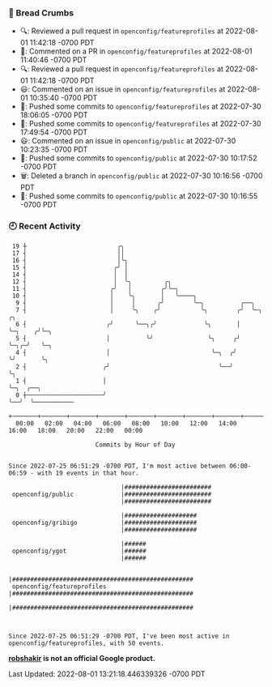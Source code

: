 ### 🍞 Bread Crumbs

 * 🔍: Reviewed a pull request in  `openconfig/featureprofiles` at 2022-08-01 11:42:18 -0700 PDT
 * 💬: Commented on a PR in  `openconfig/featureprofiles` at 2022-08-01 11:40:46 -0700 PDT
 * 🔍: Reviewed a pull request in  `openconfig/featureprofiles` at 2022-08-01 11:42:18 -0700 PDT
 * 😃: Commented on an issue in `openconfig/featureprofiles` at 2022-08-01 10:35:40 -0700 PDT
 * 🚢: Pushed some commits to `openconfig/featureprofiles` at 2022-07-30 18:06:05 -0700 PDT
 * 🚢: Pushed some commits to `openconfig/featureprofiles` at 2022-07-30 17:49:54 -0700 PDT
 * 😃: Commented on an issue in `openconfig/public` at 2022-07-30 10:23:35 -0700 PDT
 * 🚢: Pushed some commits to `openconfig/public` at 2022-07-30 10:17:52 -0700 PDT
 * 🗑: Deleted a branch in `openconfig/public` at 2022-07-30 10:16:56 -0700 PDT
 * 🚢: Pushed some commits to `openconfig/public` at 2022-07-30 10:16:55 -0700 PDT

### 🕘 Recent Activity
```
 19 ┼                         ╭╮
 17 ┤                         ││
 16 ┤                         │╰╮
 15 ┤                        ╭╯ │
 14 ┤                        │  │
 12 ┤                        │  ╰╮         ╭╮
 11 ┤                       ╭╯   │        ╭╯╰─╮
 10 ┤                       │    ╰╮       │   ╰────╮
  9 ┤                       │     │      ╭╯        ╰─╮          ╭──╮
  7 ┤                       │     ╰╮    ╭╯           ╰╮        ╭╯  ╰─╮       ╭╮
  6 ┤                      ╭╯      ╰──╮╭╯             ╰╮       │     ╰─╮    ╭╯╰─╮
  5 ┤                      │          ╰╯               ╰╮     ╭╯       ╰─╮╭─╯   ╰─╮
  4 ┤                      │                            ╰─╮  ╭╯          ╰╯       ╰╮
  2 ┤                     ╭╯                              ╰──╯                     ╰╮
  1 ┤                     │                                                         ╰─╮  ╭──╮
  0 ┼─────────────────────╯                                                           ╰──╯  ╰───────────
    +───────+───────+───────+───────+───────+───────+───────+───────+───────+───────+───────+───────+────
  00:00   02:00   04:00   06:00   08:00   10:00   12:00   14:00   16:00   18:00   20:00   22:00   00:00   

						Commits by Hour of Day


Since 2022-07-25 06:51:29 -0700 PDT, I'm most active between 06:00-06:59 - with 19 events in that hour.

```



```
                               |########################
 openconfig/public             |########################
                               |########################

                               |####################
 openconfig/gribigo            |####################
                               |####################

                               |######
 openconfig/ygot               |######
                               |######

                               |##################################################
 openconfig/featureprofiles    |##################################################
                               |##################################################



Since 2022-07-25 06:51:29 -0700 PDT, I've been most active in openconfig/featureprofiles, with 50 events.

```
**[robshakir](mailto:robjs@google.com) is not an official Google product.**  


Last Updated: 2022-08-01 13:21:18.446339326 -0700 PDT
